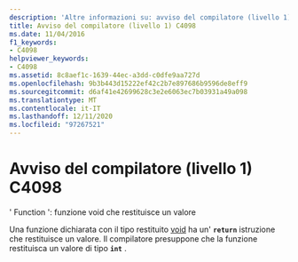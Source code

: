 ```yaml
---
description: 'Altre informazioni su: avviso del compilatore (livello 1) C4098'
title: Avviso del compilatore (livello 1) C4098
ms.date: 11/04/2016
f1_keywords:
- C4098
helpviewer_keywords:
- C4098
ms.assetid: 8c8aef1c-1639-44ec-a3dd-c0dfe9aa727d
ms.openlocfilehash: 9b3b443d15222ef42c2b7e897686b9596de8eff9
ms.sourcegitcommit: d6af41e42699628c3e2e6063ec7b03931a49a098
ms.translationtype: MT
ms.contentlocale: it-IT
ms.lasthandoff: 12/11/2020
ms.locfileid: "97267521"
---
```

# <a name="compiler-warning-level-1-c4098"></a>Avviso del compilatore (livello 1) C4098

' Function ': funzione void che restituisce un valore

Una funzione dichiarata con il tipo restituito [void](../../cpp/void-cpp.md) ha un' **`return`** istruzione che restituisce un valore. Il compilatore presuppone che la funzione restituisca un valore di tipo **`int`** .
